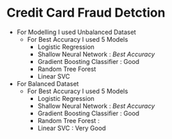 # Credit Card Fraud Detction 
- For Modelling I used Unbalanced Dataset
  - For Best Accuracy I used 5 Models
    - Logistic Regression
    - Shallow Neural Network :  *_Best Accuracy_*
    - Gradient Boosting Classifier : Good
    - Random Tree Forest
    - Linear SVC
- For Balanced Dataset
  - For Best Accuracy I used 5 Models
    - Logistic Regression
    - Shallow Neural Network : *_Best Accuracy_*
    - Gradient Boosting Classifier : Good
    - Random Tree Forest :
    - Linear SVC : Very Good
